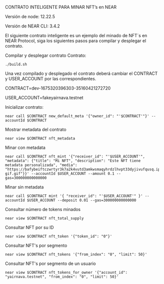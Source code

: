 CONTRATO INTELIGENTE PARA MINAR NFT’s en NEAR

Versión de node: 12.22.5

Versión de NEAR CLI: 3.4.2

El siguiente contrato inteligente es un ejemplo del minado de NFT´s en NEAR Protocol, siga los siguientes pasos para compilar y desplegar el contrato.

Compilar y desplegar contrato Contrato:

    ./build.sh

Una vez compilado y desplegado el contrato deberá cambiar el CONTRACT y USER_ACCOUNT por las correspondientes.

CONTRACT=dev-1675320396303-35160421272720

USER_ACCOUNT=fakeyairnava.testnet

Inicializar contrato:

    near call $CONTRACT new_default_meta '{"owner_id": "'$CONTRACT'"}' --accountId $CONTRACT

Mostrar metadata del contrato

    near view $CONTRACT nft_metadata

Minar con metadata

    near call $CONTRACT nft_mint '{"receiver_id": "'$USER_ACCOUNT'", "metadata": {"title": "Mi NFT", "description": "Este NFT tiene metadata personalizada", "media": "https://bafybeiftczwrtyr3k7a2k4vutd3amkwsmaqyhrdzlhvpt33dyjivufqusq.ipfs.dweb.link/goteam-gif.gif"}}' --accountId $USER_ACCOUNT --amount 0.1 --gas=300000000000000


Minar sin metadata

    near call $CONTRACT mint '{ "receiver_id": "'$USER_ACCOUNT'" }' --accountId $USER_ACCOUNT --deposit 0.01 --gas=300000000000000

Consultar número de tokens minados

    near view $CONTRACT nft_total_supply

Consultar NFT por su ID

    near view $CONTRACT nft_token '{"token_id": "0"}'

Consultar NFT's por segmento

    near view $CONTRACT nft_tokens '{"from_index": "0", "limit": 50}'

Consultar NFT's por segmento de un usuario

    near view $CONTRACT nft_tokens_for_owner '{"account_id": "yairnava.testnet", "from_index": "0", "limit": 50}' 